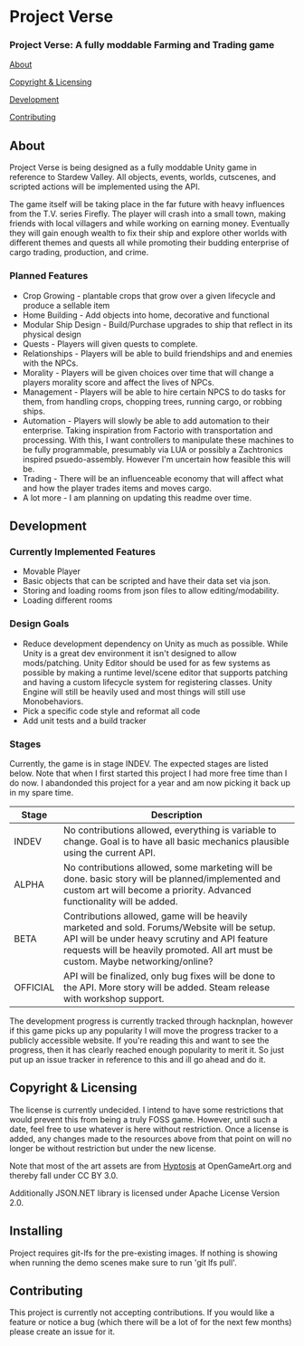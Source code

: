 # Project Verse

### Project Verse: A fully moddable Farming and Trading game

[About](#about)  

[Copyright & Licensing](#copyright--licensing)

[Development](#Development)

[Contributing](#contributing)  

## About

Project Verse is being designed as a fully moddable Unity game in
reference to Stardew Valley. All objects, events, worlds, cutscenes, and
scripted actions will be implemented using the API. 

The game itself will be taking place in the far future with heavy influences from the T.V. series Firefly.
The player will crash into a small town, making friends with local villagers and while working on earning money. Eventually they will gain enough wealth to fix their ship
and explore other worlds with different themes and quests all while promoting their budding enterprise of cargo
trading, production, and crime.


### Planned Features
* Crop Growing - plantable crops that grow over a given lifecycle and produce a sellable item
* Home Building - Add objects into home, decorative and functional
* Modular Ship Design - Build/Purchase upgrades to ship that reflect in its physical design
* Quests - Players will given quests to complete.
* Relationships - Players will be able to build friendships and and enemies with the NPCs.
* Morality - Players will be given choices over time that will change a players morality score and affect the lives of NPCs.
* Management - Players will be able to hire certain NPCS to do tasks for them, from handling crops, chopping trees, running cargo, or robbing ships.
* Automation - Players will slowly be able to add automation to their enterprise. Taking inspiration from Factorio with transportation and processing. With this, I want controllers to manipulate these machines to be fully programmable, presumably via LUA or possibly a Zachtronics inspired psuedo-assembly. However I'm uncertain how feasible this will be.
* Trading - There will be an influenceable economy that will affect what and how the player trades items and moves cargo.
* A lot more - I am planning on updating this readme over time. 


## Development

### Currently Implemented Features
* Movable Player
* Basic objects that can be scripted and have their data set via json.
* Storing and loading rooms from json files to allow editing/modability.
* Loading different rooms


### Design Goals
* Reduce development dependency on Unity as much as possible. While Unity is a great dev environment it isn't designed to allow mods/patching. Unity Editor should be used for as few systems as possible by making a runtime level/scene editor that supports patching and having a custom lifecycle system for registering classes. Unity Engine will still be heavily used and most things will still use Monobehaviors.
* Pick a specific code style and reformat all code
* Add unit tests and a build tracker


### Stages

Currently, the game is in stage INDEV. The expected stages are listed below.
Note that when I first started this project I had more free time than I do now. I abandonded this project for a year and am now picking it back up in my spare time.

Stage    | Description 
-------- | -------------
INDEV    | No contributions allowed, everything is variable to change. Goal is to have all basic mechanics plausible using the current API.
ALPHA    | No contributions allowed, some marketing will be done. basic story will be planned/implemented and custom art will become a priority. Advanced functionality will be added.
BETA     | Contributions allowed, game will be heavily marketed and sold. Forums/Website will be setup. API will be under heavy scrutiny and API feature requests will be heavily promoted. All art must be custom. Maybe networking/online?
OFFICIAL | API will be finalized, only bug fixes will be done to the API. More story will be added. Steam release with workshop support.

The development progress is currently tracked through hacknplan, however if this game picks up any popularity I will move
the progress tracker to a publicly accessible website. If you're reading this and want to see the progress, then it has
clearly reached enough popularity to merit it. So just put up an issue tracker in reference to this and ill go ahead and do it.


## Copyright & Licensing

The license is currently undecided. I intend to have some restrictions that would prevent this from being a truly FOSS game. 
However, until such a date, feel free to use whatever is here without restriction. Once a license is added, any changes made
to the resources above from that point on will no longer be without restriction but under the new license.

Note that most of the art assets are from [Hyptosis](https://opengameart.org/content/lots-of-free-2d-tiles-and-sprites-by-hyptosis) at OpenGameArt.org and thereby fall under CC BY 3.0. 


Additionally JSON.NET library is licensed under Apache License Version 2.0.

## Installing
Project requires git-lfs for the pre-existing images. If nothing is showing when running the demo scenes make sure to run 'git lfs pull'.


## Contributing
This project is currently not accepting contributions. If you would like a feature or notice a bug (which there will be a lot of for the next few months) please create an issue for it.



